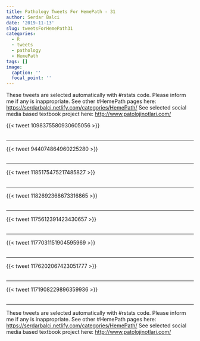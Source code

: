 ```yaml
---
title: Pathology Tweets For HemePath - 31
author: Serdar Balci
date: '2019-11-13'
slug: tweetsForHemePath31
categories:
  - R
  - tweets
  - pathology
  - HemePath
tags: []
image:
  caption: ''
  focal_point: ''
---
```



These tweets are selected automatically with #rstats code. Please inform me if any is inappropriate.
See other #HemePath pages here: https://serdarbalci.netlify.com/categories/HemePath/ 
See selected social media based textbook project here: http://www.patolojinotlari.com/

{{< tweet 1098375580930605056 >}}
<br>
<br>
<hr>
{{< tweet 944074864960225280 >}}
<br>
<br>
<hr>
{{< tweet 1185175475217485827 >}}
<br>
<br>
<hr>
{{< tweet 1182692368673316865 >}}
<br>
<br>
<hr>
{{< tweet 1175612391423430657 >}}
<br>
<br>
<hr>
{{< tweet 1177031151904595969 >}}
<br>
<br>
<hr>
{{< tweet 1176202067423051777 >}}
<br>
<br>
<hr>
{{< tweet 1171908229896359936 >}}
<br>
<br>
<hr>


These tweets are selected automatically with #rstats code. Please inform me if any is inappropriate.
See other #HemePath pages here: https://serdarbalci.netlify.com/categories/HemePath/ 
See selected social media based textbook project here: http://www.patolojinotlari.com/
